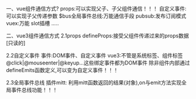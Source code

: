 一、vue组件通信方式?
props:可以实现父子、子父组件通信！！！
自定义事件:可以实现子父传递参数
$bus全局事件总线:万能通信手段
pubsub:发布订阅模式
vuex:万能
slot插槽
.....


二、vue3组件通信方式
2.1props
defineProps:接受父组件传递过来的props数据[只读的]



2.2自定义事件
事件:DOM事件、自定义事件
vue3:不管是系统标签、组件标签@click|@mouseenter|@keyup...这些绑定事件都为DOM事件
除非组件内部通过defineEmits函数定义,可以变为自定义事件！！！




2.3全局事件总线
插件mitt:
利用mitt函数返回的结果(对象),on与emit方法实现全局事件总线功能！！！












